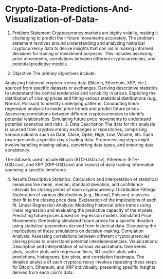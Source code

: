 # Crypto-Data-Predictions-And-Visualization-of-Data-
1. Problem Statement
Cryptocurrency markets are highly volatile, making it challenging to predict their future movements accurately. The problem statement revolves around understanding and analyzing historical cryptocurrency data to derive insights that can aid in making informed decisions for trading or investment purposes. This includes assessing price movements, correlations between different cryptocurrencies, and potential predictive models.

2. Objective
The primary objectives include:

Analyzing historical cryptocurrency data (Bitcoin, Ethereum, XRP, etc.) sourced from specific datasets or exchanges.
Deriving descriptive statistics to understand the central tendencies and variability in prices.
Exploring the distribution of closing prices and fitting various statistical distributions (e.g., Normal, Poisson) to identify underlying patterns.
Conducting linear regression analysis to model price trends and predict future prices.
Assessing correlations between different cryptocurrencies to identify potential relationships.
Simulating future price movements to understand potential scenarios and risks.
3. Data Description
The data for this analysis is sourced from cryptocurrency exchanges or repositories, comprising various columns such as Date, Close, Open, High, Low, Volume, etc. Each row represents a specific day's trading data. Preprocessing steps might involve handling missing values, converting data types, and ensuring data consistency.

The datasets used include Bitcoin (BTC-USD.csv), Ethereum (ETH-USD.csv), and XRP (XRP-USD.csv) and consist of daily trading information spanning a specific timeframe.

4. Results
Descriptive Statistics:
Calculation and interpretation of statistical measures like mean, median, standard deviation, and confidence intervals for closing prices of each cryptocurrency.
Distribution Fittings:
Exploration of various distributions (e.g., Normal, Poisson) to assess their fit to the closing price data. Explanation of the implications of each fit.
Linear Regression Analysis:
Modeling historical price trends using linear regression and evaluating the predictive capacity of the models. Predicting future prices based on regression models.
Simulated Price Movements:
Generating simulated future prices for a specific duration using statistical parameters derived from historical data. Discussing the implications of these simulations on decision-making.
Correlation Analysis:
Assessing correlations between different cryptocurrencies' closing prices to understand potential interdependencies.
Visualizations:
Description and interpretation of various visualizations: time series plots, scatter plots with regression lines, 3D scatter plots with predictions, histograms, box plots, and correlation heatmaps.
The detailed analysis of each cryptocurrency involves repeating these steps for Bitcoin, Ethereum, and XRP individually, presenting specific insights derived from each coin's data.
